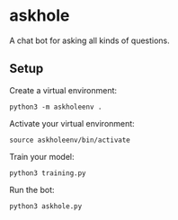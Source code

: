 # askhole
A chat bot for asking all kinds of questions.

## Setup
Create a virtual environment:
```
python3 -m askholeenv .
```
Activate your virtual environment:
```
source askholeenv/bin/activate
```
Train your model:
```
python3 training.py
```
Run the bot:
```
python3 askhole.py
```
